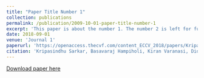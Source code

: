 ```yaml
---
title: "Paper Title Number 1"
collection: publications
permalink: /publication/2009-10-01-paper-title-number-1
excerpt: 'This paper is about the number 1. The number 2 is left for future work.'
date: 2018-09-01
venue: 'Journal 1'
paperurl: 'https://openaccess.thecvf.com/content_ECCV_2018/papers/Kripasindhu_Sarkar_Learning_3D_shapes_ECCV_2018_paper.pdf'
citation: 'Kripasindhu Sarkar, Basavaraj Hampiholi, Kiran Varanasi, Didier Stricker (2018). &quot;Learning 3D Shapes as Multi-Layered Height-maps using 2D Convolutional Networks .&quot; <i>European Conference on Computer Vision 2018 1</i>. 1(1).'
---
```


[Download paper here](https://openaccess.thecvf.com/content_ECCV_2018/papers/Kripasindhu_Sarkar_Learning_3D_shapes_ECCV_2018_paper.pdf)
